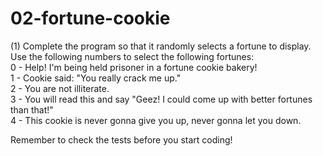 # 02-fortune-cookie

(1) Complete the program so that it randomly selects a fortune to display. Use the following numbers to select the following fortunes:<br>
0 - Help! I'm being held prisoner in a fortune cookie bakery!<br>
1 - Cookie said: "You really crack me up."<br>
2 - You are not illiterate.<br>
3 - You will read this and say "Geez! I could come up with better fortunes than that!"<br>
4 - This cookie is never gonna give you up, never gonna let you down.


Remember to check the tests before you start coding!
